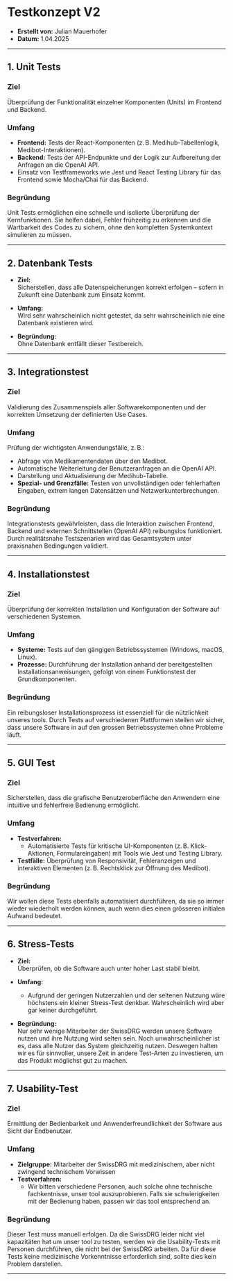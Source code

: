 # Testkonzept V2

- **Erstellt von:** Julian Mauerhofer  
- **Datum:** 1.04.2025  
---

## 1. Unit Tests

### Ziel
Überprüfung der Funktionalität einzelner Komponenten (Units) im Frontend und Backend.

### Umfang
- **Frontend:** Tests der React-Komponenten (z. B. Medihub-Tabellenlogik, Medibot-Interaktionen).
- **Backend:** Tests der API-Endpunkte und der Logik zur Aufbereitung der Anfragen an die OpenAI API.
- Einsatz von Testframeworks wie Jest und React Testing Library für das Frontend sowie Mocha/Chai für das Backend.

### Begründung
Unit Tests ermöglichen eine schnelle und isolierte Überprüfung der Kernfunktionen. Sie helfen dabei, Fehler frühzeitig zu erkennen und die Wartbarkeit des Codes zu sichern, ohne den kompletten Systemkontext simulieren zu müssen.

---

## 2. Datenbank Tests

- **Ziel:**  
  Sicherstellen, dass alle Datenspeicherungen korrekt erfolgen – sofern in Zukunft eine Datenbank zum Einsatz kommt.

- **Umfang:**  
 Wird sehr wahrscheinlich nicht getestet, da sehr wahrscheinlich nie eine Datenbank existieren wird.

- **Begründung:**  
  Ohne Datenbank entfällt dieser Testbereich.
---

## 3. Integrationstest

### Ziel
Validierung des Zusammenspiels aller Softwarekomponenten und der korrekten Umsetzung der definierten Use Cases.

### Umfang
 Prüfung der wichtigsten Anwendungsfälle, z. B.:
  - Abfrage von Medikamentendaten über den Medibot.
  - Automatische Weiterleitung der Benutzeranfragen an die OpenAI API.
  - Darstellung und Aktualisierung der Medihub-Tabelle.
- **Spezial- und Grenzfälle:** Testen von unvollständigen oder fehlerhaften Eingaben, extrem langen Datensätzen und Netzwerkunterbrechungen.

### Begründung
Integrationstests gewährleisten, dass die Interaktion zwischen Frontend, Backend und externen Schnittstellen (OpenAI API) reibungslos funktioniert. Durch realitätsnahe Testszenarien wird das Gesamtsystem unter praxisnahen Bedingungen validiert.

---

## 4. Installationstest

### Ziel
Überprüfung der korrekten Installation und Konfiguration der Software auf verschiedenen Systemen.

### Umfang
- **Systeme:** Tests auf den gängigen Betriebssystemen (Windows, macOS, Linux).
- **Prozesse:** Durchführung der Installation anhand der bereitgestellten Installationsanweisungen, gefolgt von einem Funktionstest der Grundkomponenten.

### Begründung
Ein reibungsloser Installationsprozess ist essenziell für die nützlichkeit unseres tools. Durch Tests auf verschiedenen Plattformen stellen wir sicher, dass unsere Software in auf den grossen Betriebssystemen ohne Probleme läuft.

---

## 5. GUI Test

### Ziel
Sicherstellen, dass die grafische Benutzeroberfläche den Anwendern eine intuitive und fehlerfreie Bedienung ermöglicht.

### Umfang
- **Testverfahren:** 
  - Automatisierte Tests für kritische UI-Komponenten (z. B. Klick-Aktionen, Formulareingaben) mit Tools wie Jest und Testing Library.
- **Testfälle:** Überprüfung von Responsivität, Fehleranzeigen und interaktiven Elementen (z. B. Rechtsklick zur Öffnung des Medibot).

### Begründung
Wir wollen diese Tests ebenfalls automatisiert durchführen, da sie so immer wieder wiederholt werden können, auch wenn dies einen grösseren initialen Aufwand bedeutet.

---

## 6. Stress-Tests

- **Ziel:**  
  Überprüfen, ob die Software auch unter hoher Last stabil bleibt.

- **Umfang:**  
    - Aufgrund der geringen Nutzerzahlen und der seltenen Nutzung wäre höchstens ein kleiner Stress-Test denkbar. Wahrscheinlich wird aber gar keiner durchgeführt. 

- **Begründung:**  
  Nur sehr wenige Mitarbeiter der SwissDRG werden unsere Software nutzen und ihre Nutzung wird selten sein. Noch unwahrscheinlicher ist es, dass alle Nutzer das System gleichzeitig nutzen. Deswegen halten wir es für sinnvoller, unsere Zeit in andere Test-Arten zu investieren, um das Produkt möglichst gut zu machen.


---

## 7. Usability-Test

### Ziel
Ermittlung der Bedienbarkeit und Anwenderfreundlichkeit der Software aus Sicht der Endbenutzer.

### Umfang
- **Zielgruppe:** Mitarbeiter der SwissDRG mit medizinischem, aber nicht zwingend technischem Vorwissen
- **Testverfahren:** 
  - Wir bitten verschiedene Personen, auch solche ohne technische fachkentnisse, unser tool auszuprobieren. Falls sie schwierigkeiten mit der Bedienung haben, passen wir das tool entsprechend an.
  
### Begründung
Dieser Test muss manuell erfolgen. Da die SwissDRG leider nicht viel kapazitäten hat um unser tool zu testen, werden wir die Usability-Tests mit Personen durchführen, die nicht bei der SwissDRG arbeiten. Da für diese Tests keine medizinische Vorkenntnisse erforderlich sind, sollte dies kein Problem darstellen.

---
